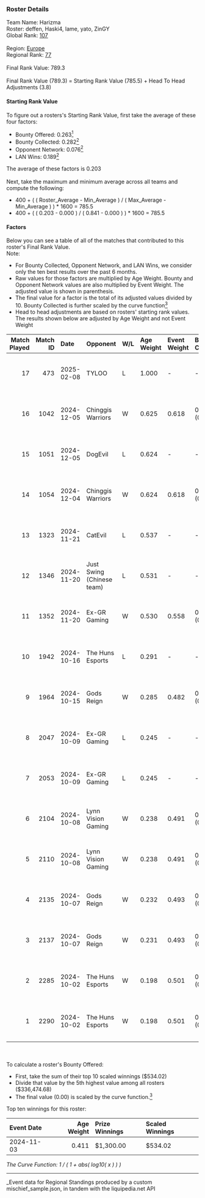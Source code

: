 ### Roster Details<br />
Team Name: Harizma<br />
Roster: deffen, Haski4, lame, yato, ZinGY<br />
Global Rank: [107](../../standings_global_2025_03_01.md)<br />
<br />
Region: [Europe]( ../../standings_europe_2025_03_01.md)<br />
Regional Rank: [77]( ../../standings_europe_2025_03_01.md)<br />
<br />
Final Rank Value:  789.3<br />
<br />
Final Rank Value (789.3) = Starting Rank Value (785.5) + Head To Head Adjustments (3.8)<br />

#### Starting Rank Value<br />
To figure out a rosters's Starting Rank Value, first take the average of these four factors:<br />
- Bounty Offered: 0.263[<sup>1</sup>](#table2)
- Bounty Collected: 0.282[<sup>2</sup>](#table1)
- Opponent Network: 0.076[<sup>2</sup>](#table1)
- LAN Wins: 0.189[<sup>2</sup>](#table1)

The average of these factors is 0.203<br />
<br />
Next, take the maximum and minimum average across all teams and compute the following:<br />
- 400 + ( ( Roster_Average - Min_Average ) / ( Max_Average - Min_Average ) ) * 1600 = 785.5
- 400 + ( ( 0.203 - 0.000 ) / ( 0.841 - 0.000 ) ) * 1600 = 785.5


#### Factors<br />
Below you can see a table of all of the matches that contributed to this roster's Final Rank Value.<br />
Note:<br />

- For Bounty Collected, Opponent Network, and LAN Wins, we consider only the ten best results over the past 6 months.
- Raw values for those factors are multiplied by Age Weight. Bounty and Opponent Network values are also multiplied by Event Weight. The adjusted value is shown in parenthesis.
- The final value for a factor is the total of its adjusted values divided by 10. Bounty Collected is further scaled by the curve function[<sup>3</sup>](#curveFunction)
- Head to head adjustments are based on rosters' starting rank values. The results shown below are adjusted by Age Weight and not Event Weight
<span id="table1"></span><br />


| Match Played | Match ID | Date       | Opponent                  | W/L | Age Weight | Event Weight | Bounty Collected | Opponent Network | LAN Wins  | H2H Adj. | Roster                              |
| -: | -: | :- | :- | :- | :- | :- | :- | :- | :- | -: | :- |
|           17 |      473 | 2025-02-08 | TYLOO                     | L   | 1.000      | -            | -                | -                | -         |   -12.02 | deffen, Haski4, lame, yato, ZinGY   |
|           16 |     1042 | 2024-12-05 | Chinggis Warriors         | W   | 0.625      | 0.618        | 0.016 (0.006)    | 0.555 (0.214)    | 0 (0.000) |    11.44 | deffen, Geneka, Haski4, lame, ZinGY |
|           15 |     1051 | 2024-12-05 | DogEvil                   | L   | 0.624      | -            | -                | -                | -         |   -15.45 | deffen, Geneka, Haski4, lame, ZinGY |
|           14 |     1054 | 2024-12-04 | Chinggis Warriors         | W   | 0.624      | 0.618        | 0.016 (0.006)    | 0.555 (0.214)    | 0 (0.000) |    11.41 | deffen, Geneka, Haski4, lame, ZinGY |
|           13 |     1323 | 2024-11-21 | CatEvil                   | L   | 0.537      | -            | -                | -                | -         |   -13.83 | deffen, Geneka, Haski4, lame, ZinGY |
|           12 |     1346 | 2024-11-20 | Just Swing (Chinese team) | L   | 0.531      | -            | -                | -                | -         |   -11.15 | deffen, Geneka, Haski4, lame, ZinGY |
|           11 |     1352 | 2024-11-20 | Ex-GR Gaming              | W   | 0.530      | 0.558        | 0.011 (0.003)    | 0.096 (0.029)    | 0 (0.000) |     7.82 | deffen, Geneka, Haski4, lame, ZinGY |
|           10 |     1942 | 2024-10-16 | The Huns Esports          | L   | 0.291      | -            | -                | -                | -         |    -1.99 | deffen, Haski4, lame, Sange, ZinGY  |
|            9 |     1964 | 2024-10-15 | Gods Reign                | W   | 0.285      | 0.482        | 0.014 (0.002)    | 0.360 (0.049)    | 1 (0.285) |     6.04 | deffen, Haski4, lame, Sange, ZinGY  |
|            8 |     2047 | 2024-10-09 | Ex-GR Gaming              | L   | 0.245      | -            | -                | -                | -         |    -4.38 | deffen, Haski4, lame, Sange, ZinGY  |
|            7 |     2053 | 2024-10-09 | Ex-GR Gaming              | L   | 0.245      | -            | -                | -                | -         |    -4.46 | deffen, Haski4, lame, Sange, ZinGY  |
|            6 |     2104 | 2024-10-08 | Lynn Vision Gaming        | W   | 0.238      | 0.491        | 0.011 (0.001)    | 0.301 (0.035)    | 1 (0.238) |     4.93 | deffen, Haski4, lame, Sange, ZinGY  |
|            5 |     2110 | 2024-10-08 | Lynn Vision Gaming        | W   | 0.238      | 0.491        | 0.011 (0.001)    | 0.301 (0.035)    | 1 (0.238) |     5.01 | deffen, Haski4, lame, Sange, ZinGY  |
|            4 |     2135 | 2024-10-07 | Gods Reign                | W   | 0.232      | 0.493        | 0.014 (0.002)    | 0.360 (0.041)    | 1 (0.232) |     5.06 | deffen, Haski4, lame, Sange, ZinGY  |
|            3 |     2137 | 2024-10-07 | Gods Reign                | W   | 0.231      | 0.493        | 0.014 (0.002)    | 0.360 (0.041)    | 1 (0.231) |     5.15 | deffen, Haski4, lame, Sange, ZinGY  |
|            2 |     2285 | 2024-10-02 | The Huns Esports          | W   | 0.198      | 0.501        | 0.025 (0.002)    | 0.516 (0.051)    | 1 (0.198) |     5.08 | deffen, Haski4, lame, Sange, ZinGY  |
|            1 |     2290 | 2024-10-02 | The Huns Esports          | W   | 0.198      | 0.501        | 0.025 (0.002)    | 0.516 (0.051)    | 1 (0.198) |     5.13 | deffen, Haski4, lame, Sange, ZinGY  |

<br />
<span id="table2"></span><br />
To calculate a roster's Bounty Offered:<br />

- First, take the sum of their top 10 scaled winnings ($534.02)
- Divide that value by the 5th highest value among all rosters ($336,474.68)
- The final value (0.00) is scaled by the curve function.[<sup>3</sup>](#curveFunction)

Top ten winnings for this roster:<br />

| Event Date | Age Weight | Prize Winnings | Scaled Winnings |
| :- | -: | :- | :- |
| 2024-11-03 |      0.411 | $1,300.00      | $534.02         |


<span id="curveFunction"></span>_The Curve Function: 1 / ( 1 + abs( log10( x ) ) )_<br />

---
_Event data for Regional Standings produced by a custom mischief_sample.json, in tandem with the liquipedia.net API<br />
